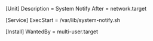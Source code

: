 [Unit]
Description = System Notify
After = network.target

[Service]
ExecStart = /var/lib/system-notify.sh

[Install]
WantedBy = multi-user.target
